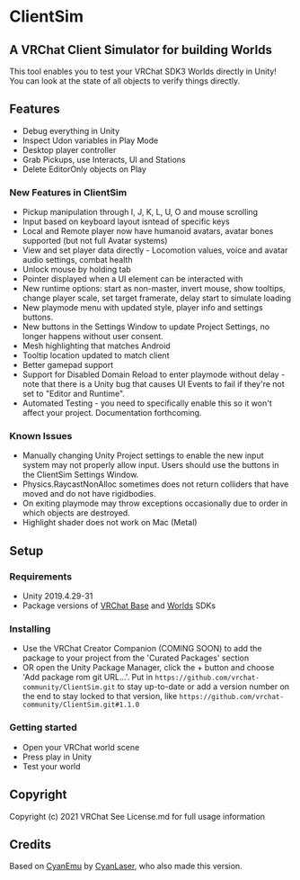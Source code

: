 # ClientSim
## A VRChat Client Simulator for building Worlds

This tool enables you to test your VRChat SDK3 Worlds directly in Unity! You can look at the state of all objects to verify things directly.

## Features

- Debug everything in Unity
- Inspect Udon variables in Play Mode
- Desktop player controller
- Grab Pickups, use Interacts, UI and Stations
- Delete EditorOnly objects on Play

### New Features in ClientSim
- Pickup manipulation through I, J, K, L, U, O and mouse scrolling
- Input based on keyboard layout isntead of specific keys
- Local and Remote player now have humanoid avatars, avatar bones supported (but not full Avatar systems)
- View and set player data directly - Locomotion values, voice and avatar audio settings, combat health
- Unlock mouse by holding tab
- Pointer displayed when a UI element can be interacted with
- New runtime options: start as non-master, invert mouse, show tooltips, change player scale, set target framerate, delay start to simulate loading
- New playmode menu with updated style, player info and settings buttons.
- New buttons in the Settings Window to update Project Settings, no longer happens without user consent.
- Mesh highlighting that matches Android
- Tooltip location updated to match client
- Better gamepad support
- Support for Disabled Domain Reload to enter playmode without delay - note that there is a Unity bug that causes UI Events to fail if they're not set to "Editor and Runtime".
- Automated Testing - you need to specifically enable this so it won't affect your project. Documentation forthcoming.

### Known Issues

- Manually changing Unity Project settings to enable the new input system may not properly allow input. Users should use the buttons in the ClientSim Settings Window.
- Physics.RaycastNonAlloc sometimes does not return colliders that have moved and do not have rigidbodies.
- On exiting playmode may throw exceptions occasionally due to order in which objects are destroyed.
- Highlight shader does not work on Mac (Metal)

## Setup

### Requirements

- Unity 2019.4.29-31
- Package versions of [VRChat Base](https://github.com/vrchat/packages/tree/main/packages/com.vrchat.base) and [Worlds](https://github.com/vrchat/packages/tree/main/packages/com.vrchat.worlds) SDKs

### Installing

- Use the VRChat Creator Companion (COMING SOON) to add the package to your project from the 'Curated Packages' section
- OR open the Unity Package Manager, click the + button and choose 'Add package rom git URL...'. Put in `https://github.com/vrchat-community/ClientSim.git` to stay up-to-date or add a version number on the end to stay locked to that version, like `https://github.com/vrchat-community/ClientSim.git#1.1.0`

### Getting started

- Open your VRChat world scene
- Press play in Unity
- Test your world

## Copyright

Copyright (c) 2021 VRChat
See License.md for full usage information

## Credits

Based on [CyanEmu](https://github.com/CyanLaser/CyanEmu) by [CyanLaser](https://github.com/CyanLaser), who also made this version.

